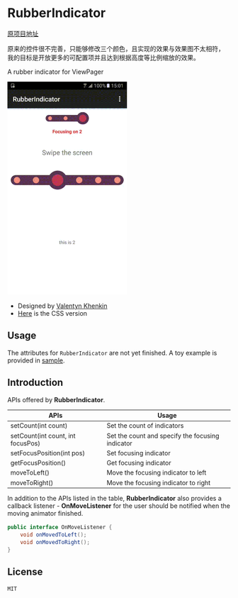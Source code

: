 # RubberIndicator


[原项目地址](https://github.com/LyndonChin/AndroidRubberIndicator)

原来的控件很不完善，只能够修改三个颜色，且实现的效果与效果图不太相符，
我的目标是开放更多的可配置项并且达到根据高度等比例缩放的效果。


A rubber indicator for ViewPager

<img src="https://github.com/hkq325800/AppRelease/blob/master/art/AndroidRubberIndicator_1.gif?raw=true" width="270px" height="480px" />

* Designed by [Valentyn Khenkin](https://dribbble.com/shots/2090803-Rubber-Indicator?list=searches&tag=indicator&offset=7)
* [Here](http://codepen.io/machycek/full/eNvyjb/) is the CSS version

## Usage 

The attributes for `RubberIndicator` are not yet finished.
A toy example is provided in [sample](sample/src/main/java/com/liangfeizc/rubberindicator/MainActivity.java).

## Introduction

APIs offered by **RubberIndicator**.

|APIs | Usage|
|---|---|
|setCount(int count)|Set the count of indicators|
|setCount(int count, int focusPos)|Set the count and specify the focusing indicator|
|setFocusPosition(int pos)|Set focusing indicator|
|getFocusPosition()|Get focusing indicator|
|moveToLeft()|Move the focusing indicator to left|
|moveToRight()|Move the focusing indicator to right|

In addition to the APIs listed in the table, **RubberIndicator** also provides a callback listener - **OnMoveListener** for the user should be notified when the moving animator finished.

```java
public interface OnMoveListener {
	void onMovedToLeft();
	void onMovedToRight();
}
```

## License

    MIT
